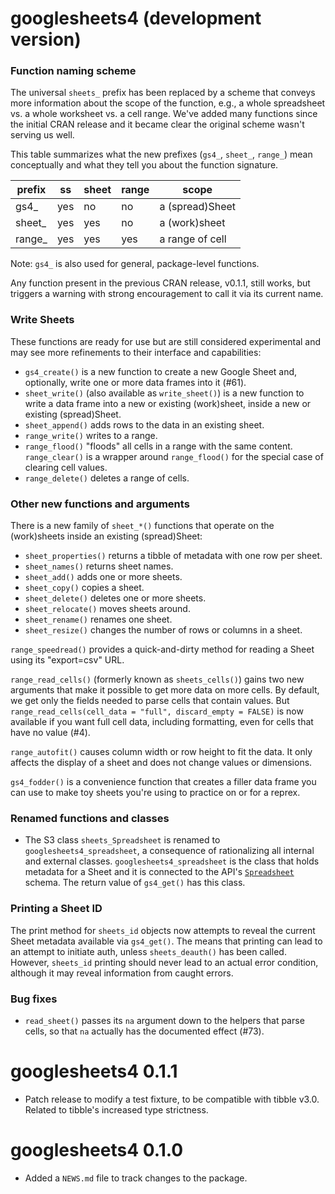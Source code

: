 # googlesheets4 (development version)

### Function naming scheme

The universal `sheets_` prefix has been replaced by a scheme that conveys more information about the scope of the function, e.g., a whole spreadsheet vs. a whole worksheet vs. a cell range. We've added many functions since the initial CRAN release and it became clear the original scheme wasn't serving us well.

This table summarizes what the new prefixes (`gs4_`, `sheet_`, `range_`) mean conceptually and what they tell you about the function signature.

| prefix | ss  | sheet | range | scope            |
|--------|-----|-------|-------|------------------|
| gs4_   | yes | no    | no    | a (spread)Sheet  |
| sheet_ | yes | yes   | no    | a (work)sheet    |
| range_ | yes | yes   | yes   | a range of cell  |

Note: `gs4_` is also used for general, package-level functions.

Any function present in the previous CRAN release, v0.1.1, still works, but triggers a warning with strong encouragement to call it via its current name.

### Write Sheets

These functions are ready for use but are still considered experimental and may see more refinements to their interface and capabilities:

  * `gs4_create()` is a new function to create a new Google Sheet and,
    optionally, write one or more data frames into it (#61).
  * `sheet_write()` (also available as `write_sheet()`) is a new function to
    write a data frame into a new or existing (work)sheet, inside a new or
    existing (spread)Sheet.
  * `sheet_append()` adds rows to the data in an existing sheet.
  * `range_write()` writes to a range.
  * `range_flood()` "floods" all cells in a range with the same content.
    `range_clear()` is a wrapper around `range_flood()` for the special case
     of clearing cell values.
  * `range_delete()` deletes a range of cells.
  
### Other new functions and arguments

There is a new family of `sheet_*()` functions that operate on the (work)sheets inside an existing (spread)Sheet:
  
  * `sheet_properties()` returns a tibble of metadata with one row per
     sheet.
  * `sheet_names()` returns sheet names.
  * `sheet_add()` adds one or more sheets.
  * `sheet_copy()` copies a sheet.
  * `sheet_delete()` deletes one or more sheets.
  * `sheet_relocate()` moves sheets around.  
  * `sheet_rename()` renames one sheet.
  * `sheet_resize()` changes the number of rows or columns in a sheet.
  
`range_speedread()` provides a quick-and-dirty method for reading a Sheet using its "export=csv" URL.

`range_read_cells()` (formerly known as `sheets_cells()`) gains two new arguments that make it possible to get more data on more cells. By default, we get only the fields needed to parse cells that contain values. But `range_read_cells(cell_data = "full", discard_empty = FALSE)` is now available if you want full cell data, including formatting, even for cells that have no value (#4).

`range_autofit()` causes column width or row height to fit the data. It only affects the display of a sheet and does not change values or dimensions.

`gs4_fodder()` is a convenience function that creates a filler data frame you can use to make toy sheets you're using to practice on or for a reprex.

### Renamed functions and classes

* The S3 class `sheets_Spreadsheet` is renamed to `googlesheets4_spreadsheet`, a consequence of rationalizing all internal and external classes. `googlesheets4_spreadsheet` is the class that holds metadata for a Sheet and it is connected to the API's [`Spreadsheet`](https://developers.google.com/sheets/api/reference/rest/v4/spreadsheets#resource:-spreadsheet) schema. The return value of `gs4_get()` has this class.

### Printing a Sheet ID

The print method for `sheets_id` objects now attempts to reveal the current Sheet metadata available via `gs4_get()`. The means that printing can lead to an attempt to initiate auth, unless `sheets_deauth()` has been called. However, `sheets_id` printing should never lead to an actual error condition, although it may reveal information from caught errors.

### Bug fixes

* `read_sheet()` passes its `na` argument down to the helpers that parse cells, so that `na` actually has the documented effect (#73).

# googlesheets4 0.1.1

* Patch release to modify a test fixture, to be compatible with tibble v3.0.
  Related to tibble's increased type strictness.

# googlesheets4 0.1.0

* Added a `NEWS.md` file to track changes to the package.

